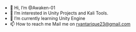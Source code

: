 - 👋 Hi, I’m @Awaken-01
- 👀 I’m interested in Unity Projects and Kali Tools. 
- 🌱 I’m currently learning Unity Engine
- 📫 How to reach me Mail me on ryantarique23@gmail.com

<!---
Awaken-01/Awaken-01 is a ✨ special ✨ repository because its `README.md` (this file) appears on your GitHub profile.
You can click the Preview link to take a look at your changes.
--->
